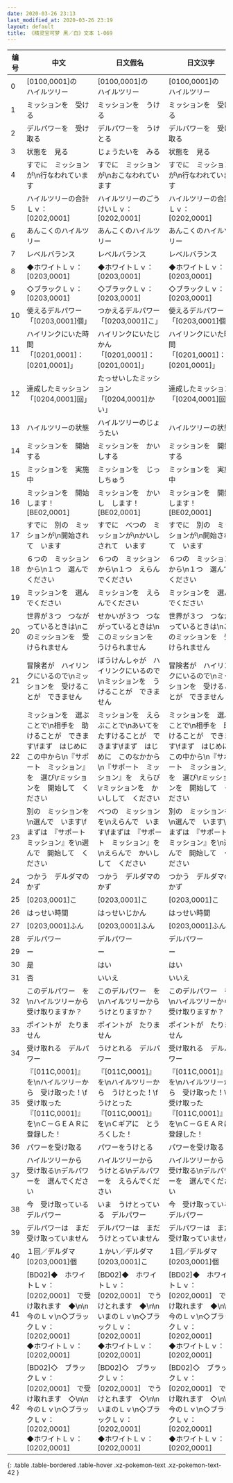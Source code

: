```yaml
---
date: 2020-03-26 23:13
last_modified_at: 2020-03-26 23:19
layout: default
title: 《精灵宝可梦 黑／白》文本 1-069
---
```

| 编号 | 中文 | 日文假名 | 日文汉字 |
| ---- | ---- | ---- | --- |
| 0 | [0100,0001]の　ハイルツリー | [0100,0001]の　ハイルツリー | [0100,0001]の　ハイルツリー |
| 1 | ミッションを　受ける | ミッションを　うける | ミッションを　受ける |
| 2 | デルパワーを　受け取る | デルパワーを　うけとる | デルパワーを　受け取る |
| 3 | 状態を　見る | じょうたいを　みる | 状態を　見る |
| 4 | すでに　ミッションが\n行なわれています | すでに　ミッションが\nおこなわれています | すでに　ミッションが\n行なわれています |
| 5 | ハイルツリーの合計Ｌｖ：　[0202,0001] | ハイルツリーのごうけいＬｖ：　[0202,0001] | ハイルツリーの合計Ｌｖ：　[0202,0001] |
| 6 | あんこくのハイルツリー | あんこくのハイルツリー | あんこくのハイルツリー |
| 7 | レベルバランス | レベルバランス | レベルバランス |
| 8 | ◆ホワイトＬｖ：　[0203,0001] | ◆ホワイトＬｖ：　[0203,0001] | ◆ホワイトＬｖ：　[0203,0001] |
| 9 | ◇ブラックＬｖ：　[0203,0001] | ◇ブラックＬｖ：　[0203,0001] | ◇ブラックＬｖ：　[0203,0001] |
| 10 | 使えるデルパワー　　「[0203,0001]個」 | つかえるデルパワー　　「[0203,0001]こ」 | 使えるデルパワー　　「[0203,0001]個」 |
| 11 | ハイリンクにいた時間　　「[0201,0001]：[0201,0001]」 | ハイリンクにいたじかん　　「[0201,0001]：[0201,0001]」 | ハイリンクにいた時間　　「[0201,0001]：[0201,0001]」 |
| 12 | 達成したミッション　　「[0204,0001]回」 | たっせいしたミッション　　「[0204,0001]かい」 | 達成したミッション　　「[0204,0001]回」 |
| 13 | ハイルツリーの状態 | ハイルツリーのじょうたい | ハイルツリーの状態 |
| 14 | ミッションを　開始する | ミッションを　かいしする | ミッションを　開始する |
| 15 | ミッションを　実施中 | ミッションを　じっしちゅう | ミッションを　実施中 |
| 16 | ミッションを　開始します！[BE02,0001] | ミッションを　かいし　します！[BE02,0001] | ミッションを　開始します！[BE02,0001] |
| 17 | すでに　別の　ミッションが\n開始されて　います | すでに　べつの　ミッションが\nかいしされて　います | すでに　別の　ミッションが\n開始されて　います |
| 18 | ６つの　ミッションから\n１つ　選んでください | ６つの　ミッションから\n１つ　えらんでください | ６つの　ミッションから\n１つ　選んでください |
| 19 | ミッションを　選んでください | ミッションを　えらんでください | ミッションを　選んでください |
| 20 | 世界が３つ　つながっているときは\nこのミッションを　受けられません | せかいが３つ　つながっているときは\nこのミッションを　うけられません | 世界が３つ　つながっているときは\nこのミッションを　受けられません |
| 21 | 冒険者が　ハイリンクにいるので\nミッションを　受けることが　できません | ぼうけんしゃが　ハイリンクにいるので\nミッションを　うけることが　できません | 冒険者が　ハイリンクにいるので\nミッションを　受けることが　できません |
| 22 | ミッションを　選ぶことで\n相手を　助けることが　できます\fまず　はじめに　この中から\n『サポート　ミッション』を　選び\rミッションを　開始して　ください | ミッションを　えらぶことで\nあいてを　たすけることが　できます\fまず　はじめに　このなかから\n『サポート　ミッション』を　えらび\rミッションを　かいしして　ください | ミッションを　選ぶことで\n相手を　助けることが　できます\fまず　はじめに　この中から\n『サポート　ミッション』を　選び\rミッションを　開始して　ください |
| 23 | 別の　ミッションを\n選んで　います\fまずは　『サポート　ミッション』を\n選んで　開始して　ください | べつの　ミッションを\nえらんで　います\fまずは　『サポート　ミッション』を\nえらんで　かいしして　ください | 別の　ミッションを\n選んで　います\fまずは　『サポート　ミッション』を\n選んで　開始して　ください |
| 24 | つかう　デルダマの　かず | つかう　デルダマの　かず | つかう　デルダマの　かず |
| 25 | [0203,0001]こ | [0203,0001]こ | [0203,0001]こ |
| 26 | はっせい時間 | はっせいじかん | はっせい時間 |
| 27 | [0203,0001]ふん | [0203,0001]ふん | [0203,0001]ふん |
| 28 | デルパワー | デルパワー | デルパワー |
| 29 | ー | ー | ー |
| 30 | 是 | はい | はい |
| 31 | 否 | いいえ | いいえ |
| 32 | このデルパワー　を\nハイルツリーから　受け取りますか？ | このデルパワー　を\nハイルツリーから　うけとりますか？ | このデルパワー　を\nハイルツリーから　受け取りますか？ |
| 33 | ポイントが　たりません | ポイントが　たりません | ポイントが　たりません |
| 34 | 受け取れる　デルパワー | うけとれる　デルパワー | 受け取れる　デルパワー |
| 35 | 『[011C,0001]』　を\nハイルツリーから　受け取った！\f受け取った『[011C,0001]』を\nＣ－ＧＥＡＲに　登録した！ | 『[011C,0001]』　を\nハイルツリーから　うけとった！\fうけとった『[011C,0001]』を\nＣギアに　とうろくした！ | 『[011C,0001]』　を\nハイルツリーから　受け取った！\f受け取った『[011C,0001]』を\nＣ－ＧＥＡＲに　登録した！ |
| 36 | パワーを受け取る | パワーをうけとる | パワーを受け取る |
| 37 | ハイルツリーから　受け取る\nデルパワーを　選んでください | ハイルツリーから　うけとる\nデルパワーを　えらんでください | ハイルツリーから　受け取る\nデルパワーを　選んでください |
| 38 | 今　受け取っている　デルパワー | いま　うけとっている　デルパワー | 今　受け取っている　デルパワー |
| 39 | デルパワーは　まだ　受け取っていません | デルパワーは　まだ　うけとっていません | デルパワーは　まだ　受け取っていません |
| 40 | １回／デルダマ[0203,0001]個 | １かい／デルダマ[0203,0001]こ | １回／デルダマ[0203,0001]個 |
| 41 | [BD02]◆　ホワイトＬｖ：[0202,0001]　で受け取れます　◆\n\n今のＬｖ\n◇ブラックＬｖ：[0202,0001]　　　◆ホワイトＬｖ：[0202,0001] | [BD02]◆　ホワイトＬｖ：[0202,0001]　でうけとれます　◆\n\nいまのＬｖ\n◇ブラックＬｖ：[0202,0001]　　　◆ホワイトＬｖ：[0202,0001] | [BD02]◆　ホワイトＬｖ：[0202,0001]　で受け取れます　◆\n\n今のＬｖ\n◇ブラックＬｖ：[0202,0001]　　　◆ホワイトＬｖ：[0202,0001] |
| 42 | [BD02]◇　ブラックＬｖ：[0202,0001]　で受け取れます　◇\n\n今のＬｖ\n◇ブラックＬｖ：[0202,0001]　　　◆ホワイトＬｖ：[0202,0001] | [BD02]◇　ブラックＬｖ：[0202,0001]　でうけとれます　◇\n\nいまのＬｖ\n◇ブラックＬｖ：[0202,0001]　　　◆ホワイトＬｖ：[0202,0001] | [BD02]◇　ブラックＬｖ：[0202,0001]　で受け取れます　◇\n\n今のＬｖ\n◇ブラックＬｖ：[0202,0001]　　　◆ホワイトＬｖ：[0202,0001] |
{: .table .table-bordered .table-hover .xz-pokemon-text .xz-pokemon-text-42 }